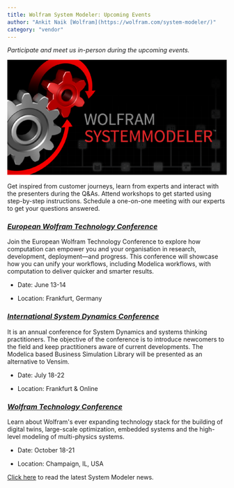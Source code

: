 ```yaml
---
title: Wolfram System Modeler: Upcoming Events
author: "Ankit Naik [Wolfram](https://wolfram.com/system-modeler/)"
category: "vendor"
---
```

*Participate and meet us in-person during the upcoming events.*

![Alt text](System-Modeler-Events.png 'System Modeler: Upcoming Events')

Get inspired from customer journeys, learn from experts and interact with the presenters during the Q&As. Attend workshops to get started using step-by-step instructions. Schedule a one-on-one meeting with our experts to get your questions answered.

### *[European Wolfram Technology Conference](https://www.wolfram.com/events/technology-conference-eu/2022/)*

Join the European Wolfram Technology Conference to explore how computation can empower you and your organisation in research, development, deployment&mdash;and progress. This conference will showcase how you can unify your workflows, including Modelica workflows, with computation to deliver quicker and smarter results.

- Date: June 13-14

- Location: Frankfurt, Germany

### *[International System Dynamics Conference](https://systemdynamics.org/conference/)*

It is an annual conference for System Dynamics and systems thinking practitioners. The objective of the conference is to introduce newcomers to the field and keep practitioners aware of current developments. The Modelica based Business Simulation Library will be presented as an alternative to Vensim.

- Date: July 18-22

- Location: Frankfurt & Online

### *[Wolfram Technology Conference](https://www.wolfram.com/events/technology-conference)*

Learn about Wolfram's ever expanding technology stack for the building of digital twins, large-scale optimization, embedded systems and the high-level modeling of multi-physics systems.

- Date: October 18-21

- Location: Champaign, IL, USA

[Click here](https://www.wolfram.com/system-modeler/what-is-new) to read the latest System Modeler news.
